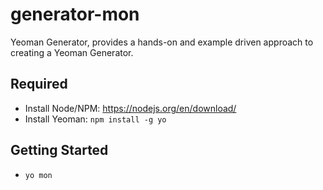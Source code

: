 # generator-mon
Yeoman Generator, provides a hands-on and example driven approach to creating a Yeoman Generator.


## Required
- Install Node/NPM: https://nodejs.org/en/download/
- Install Yeoman: `npm install -g yo`

## Getting Started
- `yo mon`

